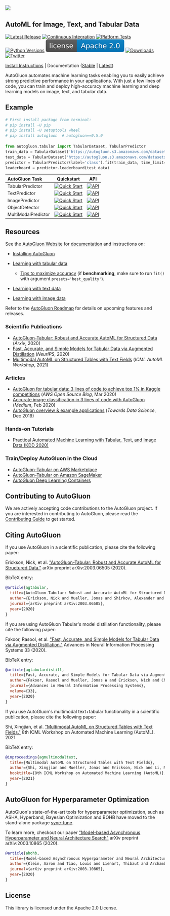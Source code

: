 

<div align="left">
  <img src="https://user-images.githubusercontent.com/16392542/77208906-224aa500-6aba-11ea-96bd-e81806074030.png" width="350">
</div>

## AutoML for Image, Text, and Tabular Data

[![Latest Release](https://img.shields.io/github/v/release/awslabs/autogluon)](https://github.com/awslabs/autogluon/releases)
[![Continuous Integration](https://github.com/awslabs/autogluon/actions/workflows/continuous_integration.yml/badge.svg)](https://github.com/awslabs/autogluon/actions/workflows/continuous_integration.yml)
[![Platform Tests](https://github.com/awslabs/autogluon/actions/workflows/platform_tests-command.yml/badge.svg?event=schedule)](https://github.com/awslabs/autogluon/actions/workflows/platform_tests-command.yml)
[![Python Versions](https://img.shields.io/badge/python-3.7%20%7C%203.8%20%7C%203.9-blue)](https://pypi.org/project/autogluon/)
[![GitHub license](docs/static/apache2.svg)](./LICENSE)
[![Downloads](https://pepy.tech/badge/autogluon/month)](https://pepy.tech/project/autogluon)
[![Twitter](https://img.shields.io/twitter/follow/autogluon?style=social)](https://twitter.com/autogluon)

[Install Instructions](https://auto.gluon.ai/stable/install.html) | Documentation ([Stable](https://auto.gluon.ai/stable/index.html) | [Latest](https://auto.gluon.ai/dev/index.html))

AutoGluon automates machine learning tasks enabling you to easily achieve strong predictive performance in your applications.  With just a few lines of code, you can train and deploy high-accuracy machine learning and deep learning models on image, text, and tabular data.

## Example

```python
# First install package from terminal:
# pip install -U pip
# pip install -U setuptools wheel
# pip install autogluon  # autogluon==0.5.0

from autogluon.tabular import TabularDataset, TabularPredictor
train_data = TabularDataset('https://autogluon.s3.amazonaws.com/datasets/Inc/train.csv')
test_data = TabularDataset('https://autogluon.s3.amazonaws.com/datasets/Inc/test.csv')
predictor = TabularPredictor(label='class').fit(train_data, time_limit=120)  # Fit models for 120s
leaderboard = predictor.leaderboard(test_data)
```

| AutoGluon Task      |                                                                                Quickstart                                                                                |                                                                                API                                                                                |
|:--------------------|:------------------------------------------------------------------------------------------------------------------------------------------------------------------------:|:-----------------------------------------------------------------------------------------------------------------------------------------------------------------:|
| TabularPredictor    | [![Quick Start](https://img.shields.io/static/v1?label=&message=tutorial&color=grey)](https://auto.gluon.ai/stable/tutorials/tabular_prediction/tabular-quickstart.html) |                 [![API](https://img.shields.io/badge/api-reference-blue.svg)](https://auto.gluon.ai/stable/api/autogluon.predictor.html#module-0)                 |
| TextPredictor       | [![Quick Start](https://img.shields.io/static/v1?label=&message=tutorial&color=grey)](https://auto.gluon.ai/stable/tutorials/text_prediction/beginner.html)        |       [![API](https://img.shields.io/badge/api-reference-blue.svg)](https://auto.gluon.ai/stable/api/autogluon.predictor.html#autogluon.text.TextPredictor)       |
| ImagePredictor      | [![Quick Start](https://img.shields.io/static/v1?label=&message=tutorial&color=grey)](https://auto.gluon.ai/stable/tutorials/image_prediction/beginner.html)       |     [![API](https://img.shields.io/badge/api-reference-blue.svg)](https://auto.gluon.ai/stable/api/autogluon.predictor.html#autogluon.vision.ImagePredictor)      |
| ObjectDetector      | [![Quick Start](https://img.shields.io/static/v1?label=&message=tutorial&color=grey)](https://auto.gluon.ai/stable/tutorials/object_detection/beginner.html)       |     [![API](https://img.shields.io/badge/api-reference-blue.svg)](https://auto.gluon.ai/stable/api/autogluon.predictor.html#autogluon.vision.ObjectDetector)      |
| MultiModalPredictor | [![Quick Start](https://img.shields.io/static/v1?label=&message=tutorial&color=grey)](https://auto.gluon.ai/stable/tutorials/multimodal/index.html)            | [![API](https://img.shields.io/badge/api-reference-blue.svg)](https://auto.gluon.ai/stable/api/autogluon.predictor.html#autogluon.multimodal.MultiModalPredictor) |

## Resources

See the [AutoGluon Website](https://auto.gluon.ai/stable/index.html) for [documentation](https://auto.gluon.ai/stable/api/index.html) and instructions on:
- [Installing AutoGluon](https://auto.gluon.ai/stable/index.html#installation)
- [Learning with tabular data](https://auto.gluon.ai/stable/tutorials/tabular_prediction/tabular-quickstart.html)
  - [Tips to maximize accuracy](https://auto.gluon.ai/stable/tutorials/tabular_prediction/tabular-quickstart.html#maximizing-predictive-performance) (if **benchmarking**, make sure to run `fit()` with argument `presets='best_quality'`).  

- [Learning with text data](https://auto.gluon.ai/stable/tutorials/text_prediction/beginner.html)
- [Learning with image data](https://auto.gluon.ai/stable/tutorials/image_prediction/beginner.html)

Refer to the [AutoGluon Roadmap](https://github.com/awslabs/autogluon/blob/master/ROADMAP.md) for details on upcoming features and releases.

### Scientific Publications
- [AutoGluon-Tabular: Robust and Accurate AutoML for Structured Data](https://arxiv.org/pdf/2003.06505.pdf) (*Arxiv*, 2020)
- [Fast, Accurate, and Simple Models for Tabular Data via Augmented Distillation](https://proceedings.neurips.cc/paper/2020/hash/62d75fb2e3075506e8837d8f55021ab1-Abstract.html) (*NeurIPS*, 2020)
- [Multimodal AutoML on Structured Tables with Text Fields](https://openreview.net/pdf?id=OHAIVOOl7Vl) (*ICML AutoML Workshop*, 2021)

### Articles
- [AutoGluon for tabular data: 3 lines of code to achieve top 1% in Kaggle competitions](https://aws.amazon.com/blogs/opensource/machine-learning-with-autogluon-an-open-source-automl-library/) (*AWS Open Source Blog*, Mar 2020)
- [Accurate image classification in 3 lines of code with AutoGluon](https://medium.com/@zhanghang0704/image-classification-on-kaggle-using-autogluon-fc896e74d7e8) (*Medium*, Feb 2020)
- [AutoGluon overview & example applications](https://towardsdatascience.com/autogluon-deep-learning-automl-5cdb4e2388ec?source=friends_link&sk=e3d17d06880ac714e47f07f39178fdf2) (*Towards Data Science*, Dec 2019)

### Hands-on Tutorials
- [Practical Automated Machine Learning with Tabular, Text, and Image Data (KDD 2020)](https://jwmueller.github.io/KDD20-tutorial/)

### Train/Deploy AutoGluon in the Cloud
- [AutoGluon-Tabular on AWS Marketplace](https://aws.amazon.com/marketplace/pp/prodview-n4zf5pmjt7ism)
- [AutoGluon-Tabular on Amazon SageMaker](https://github.com/aws/amazon-sagemaker-examples/tree/master/advanced_functionality/autogluon-tabular-containers)
- [AutoGluon Deep Learning Containers](https://github.com/aws/deep-learning-containers/blob/master/available_images.md#autogluon-training-containers)

## Contributing to AutoGluon

We are actively accepting code contributions to the AutoGluon project. If you are interested in contributing to AutoGluon, please read the [Contributing Guide](https://github.com/awslabs/autogluon/blob/master/CONTRIBUTING.md) to get started.

## Citing AutoGluon

If you use AutoGluon in a scientific publication, please cite the following paper:

Erickson, Nick, et al. ["AutoGluon-Tabular: Robust and Accurate AutoML for Structured Data."](https://arxiv.org/abs/2003.06505) arXiv preprint arXiv:2003.06505 (2020).

BibTeX entry:

```bibtex
@article{agtabular,
  title={AutoGluon-Tabular: Robust and Accurate AutoML for Structured Data},
  author={Erickson, Nick and Mueller, Jonas and Shirkov, Alexander and Zhang, Hang and Larroy, Pedro and Li, Mu and Smola, Alexander},
  journal={arXiv preprint arXiv:2003.06505},
  year={2020}
}
```

If you are using AutoGluon Tabular's model distillation functionality, please cite the following paper:

Fakoor, Rasool, et al. ["Fast, Accurate, and Simple Models for Tabular Data via Augmented Distillation."](https://proceedings.neurips.cc/paper/2020/hash/62d75fb2e3075506e8837d8f55021ab1-Abstract.html) Advances in Neural Information Processing Systems 33 (2020).

BibTeX entry:

```bibtex
@article{agtabulardistill,
  title={Fast, Accurate, and Simple Models for Tabular Data via Augmented Distillation},
  author={Fakoor, Rasool and Mueller, Jonas W and Erickson, Nick and Chaudhari, Pratik and Smola, Alexander J},
  journal={Advances in Neural Information Processing Systems},
  volume={33},
  year={2020}
}
```

If you use AutoGluon's multimodal text+tabular functionality in a scientific publication, please cite the following paper:

Shi, Xingjian, et al. ["Multimodal AutoML on Structured Tables with Text Fields."](https://openreview.net/forum?id=OHAIVOOl7Vl) 8th ICML Workshop on Automated Machine Learning (AutoML). 2021.

BibTeX entry:

```bibtex
@inproceedings{agmultimodaltext,
  title={Multimodal AutoML on Structured Tables with Text Fields},
  author={Shi, Xingjian and Mueller, Jonas and Erickson, Nick and Li, Mu and Smola, Alex},
  booktitle={8th ICML Workshop on Automated Machine Learning (AutoML)},
  year={2021}
}
```


## AutoGluon for Hyperparameter Optimization

AutoGluon's state-of-the-art tools for hyperparameter optimization, such as ASHA, Hyperband, Bayesian Optimization and BOHB have moved to the stand-alone package [syne-tune](https://github.com/awslabs/syne-tune).

To learn more, checkout our paper ["Model-based Asynchronous Hyperparameter and Neural Architecture Search"](https://arxiv.org/abs/2003.10865) arXiv preprint arXiv:2003.10865 (2020).

```bibtex
@article{abohb,
  title={Model-based Asynchronous Hyperparameter and Neural Architecture Search},
  author={Klein, Aaron and Tiao, Louis and Lienart, Thibaut and Archambeau, Cedric and Seeger, Matthias},
  journal={arXiv preprint arXiv:2003.10865},
  year={2020}
}
```


## License

This library is licensed under the Apache 2.0 License.
